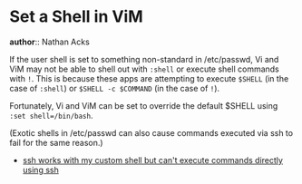 # Set a Shell in ViM

**author**:: Nathan Acks

If the user shell is set to something non-standard in /etc/passwd, Vi and ViM may not be able to shell out with `:shell` or execute shell commands with `!`. This is because these apps are attempting to execute `$SHELL` (in the case of `:shell`) or `$SHELL -c $COMMAND` (in the case of `!`).

Fortunately, Vi and ViM can be set to override the default $SHELL using `:set shell=/bin/bash`.

(Exotic shells in /etc/passwd can also cause commands executed via ssh to fail for the same reason.)

* [ssh works with my custom shell but can't execute commands directly using ssh](https://stackoverflow.com/questions/52604245/ssh-works-with-my-custom-shell-but-cant-execute-commands-directly-using-ssh)
